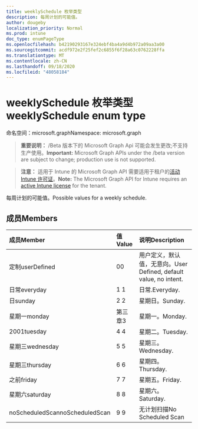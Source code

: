 ```yaml
---
title: weeklySchedule 枚举类型
description: 每周计划的可能值。
author: dougeby
localization_priority: Normal
ms.prod: intune
doc_type: enumPageType
ms.openlocfilehash: b42190293167e324ebf4ba4a9d4b972a09aa3a00
ms.sourcegitcommit: acdf972e2f25fef2c6855f6f28a63c0762228ffa
ms.translationtype: MT
ms.contentlocale: zh-CN
ms.lasthandoff: 09/18/2020
ms.locfileid: "48058184"
---
```

# <a name="weeklyschedule-enum-type"></a><span data-ttu-id="d2b21-103">weeklySchedule 枚举类型</span><span class="sxs-lookup"><span data-stu-id="d2b21-103">weeklySchedule enum type</span></span>

<span data-ttu-id="d2b21-104">命名空间：microsoft.graph</span><span class="sxs-lookup"><span data-stu-id="d2b21-104">Namespace: microsoft.graph</span></span>

> <span data-ttu-id="d2b21-105">**重要说明：** /Beta 版本下的 Microsoft Graph Api 可能会发生更改;不支持生产使用。</span><span class="sxs-lookup"><span data-stu-id="d2b21-105">**Important:** Microsoft Graph APIs under the /beta version are subject to change; production use is not supported.</span></span>

> <span data-ttu-id="d2b21-106">**注意：** 适用于 Intune 的 Microsoft Graph API 需要适用于租户的[活动 Intune 许可证](https://go.microsoft.com/fwlink/?linkid=839381)。</span><span class="sxs-lookup"><span data-stu-id="d2b21-106">**Note:** The Microsoft Graph API for Intune requires an [active Intune license](https://go.microsoft.com/fwlink/?linkid=839381) for the tenant.</span></span>

<span data-ttu-id="d2b21-107">每周计划的可能值。</span><span class="sxs-lookup"><span data-stu-id="d2b21-107">Possible values for a weekly schedule.</span></span>

## <a name="members"></a><span data-ttu-id="d2b21-108">成员</span><span class="sxs-lookup"><span data-stu-id="d2b21-108">Members</span></span>
|<span data-ttu-id="d2b21-109">成员</span><span class="sxs-lookup"><span data-stu-id="d2b21-109">Member</span></span>|<span data-ttu-id="d2b21-110">值</span><span class="sxs-lookup"><span data-stu-id="d2b21-110">Value</span></span>|<span data-ttu-id="d2b21-111">说明</span><span class="sxs-lookup"><span data-stu-id="d2b21-111">Description</span></span>|
|:---|:---|:---|
|<span data-ttu-id="d2b21-112">定制</span><span class="sxs-lookup"><span data-stu-id="d2b21-112">userDefined</span></span>|<span data-ttu-id="d2b21-113">0</span><span class="sxs-lookup"><span data-stu-id="d2b21-113">0</span></span>|<span data-ttu-id="d2b21-114">用户定义，默认值，无意向。</span><span class="sxs-lookup"><span data-stu-id="d2b21-114">User Defined, default value, no intent.</span></span>|
|<span data-ttu-id="d2b21-115">日常</span><span class="sxs-lookup"><span data-stu-id="d2b21-115">everyday</span></span>|<span data-ttu-id="d2b21-116">1 </span><span class="sxs-lookup"><span data-stu-id="d2b21-116">1</span></span>|<span data-ttu-id="d2b21-117">日常.</span><span class="sxs-lookup"><span data-stu-id="d2b21-117">Everyday.</span></span>|
|<span data-ttu-id="d2b21-118">日</span><span class="sxs-lookup"><span data-stu-id="d2b21-118">sunday</span></span>|<span data-ttu-id="d2b21-119">2 </span><span class="sxs-lookup"><span data-stu-id="d2b21-119">2</span></span>|<span data-ttu-id="d2b21-120">星期日。</span><span class="sxs-lookup"><span data-stu-id="d2b21-120">Sunday.</span></span>|
|<span data-ttu-id="d2b21-121">星期一</span><span class="sxs-lookup"><span data-stu-id="d2b21-121">monday</span></span>|<span data-ttu-id="d2b21-122">第三章</span><span class="sxs-lookup"><span data-stu-id="d2b21-122">3</span></span>|<span data-ttu-id="d2b21-123">星期一。</span><span class="sxs-lookup"><span data-stu-id="d2b21-123">Monday.</span></span>|
|<span data-ttu-id="d2b21-124">2001</span><span class="sxs-lookup"><span data-stu-id="d2b21-124">tuesday</span></span>|<span data-ttu-id="d2b21-125">4 </span><span class="sxs-lookup"><span data-stu-id="d2b21-125">4</span></span>|<span data-ttu-id="d2b21-126">星期二。</span><span class="sxs-lookup"><span data-stu-id="d2b21-126">Tuesday.</span></span>|
|<span data-ttu-id="d2b21-127">星期三</span><span class="sxs-lookup"><span data-stu-id="d2b21-127">wednesday</span></span>|<span data-ttu-id="d2b21-128">5 </span><span class="sxs-lookup"><span data-stu-id="d2b21-128">5</span></span>|<span data-ttu-id="d2b21-129">星期三。</span><span class="sxs-lookup"><span data-stu-id="d2b21-129">Wednesday.</span></span>|
|<span data-ttu-id="d2b21-130">星期三</span><span class="sxs-lookup"><span data-stu-id="d2b21-130">thursday</span></span>|<span data-ttu-id="d2b21-131">6 </span><span class="sxs-lookup"><span data-stu-id="d2b21-131">6</span></span>|<span data-ttu-id="d2b21-132">星期四。</span><span class="sxs-lookup"><span data-stu-id="d2b21-132">Thursday.</span></span>|
|<span data-ttu-id="d2b21-133">之前</span><span class="sxs-lookup"><span data-stu-id="d2b21-133">friday</span></span>|<span data-ttu-id="d2b21-134">7 </span><span class="sxs-lookup"><span data-stu-id="d2b21-134">7</span></span>|<span data-ttu-id="d2b21-135">星期五。</span><span class="sxs-lookup"><span data-stu-id="d2b21-135">Friday.</span></span>|
|<span data-ttu-id="d2b21-136">星期六</span><span class="sxs-lookup"><span data-stu-id="d2b21-136">saturday</span></span>|<span data-ttu-id="d2b21-137">8 </span><span class="sxs-lookup"><span data-stu-id="d2b21-137">8</span></span>|<span data-ttu-id="d2b21-138">星期六。</span><span class="sxs-lookup"><span data-stu-id="d2b21-138">Saturday.</span></span>|
|<span data-ttu-id="d2b21-139">noScheduledScan</span><span class="sxs-lookup"><span data-stu-id="d2b21-139">noScheduledScan</span></span>|<span data-ttu-id="d2b21-140">9 </span><span class="sxs-lookup"><span data-stu-id="d2b21-140">9</span></span>|<span data-ttu-id="d2b21-141">无计划扫描</span><span class="sxs-lookup"><span data-stu-id="d2b21-141">No Scheduled Scan</span></span>|






